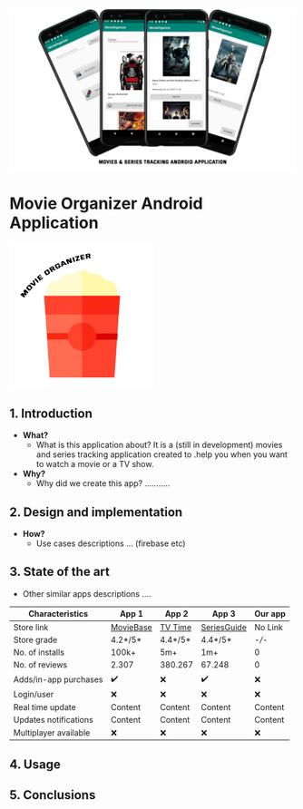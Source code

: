 ![Cover](/images/cover.png)

# Movie Organizer Android Application
![Logo](/images/popcorn(1).png)

## 1. Introduction
  - **What?**
    - What is this application about? It is a (still in development) movies and series tracking application created to .help you when you want to watch a movie or a TV show.
  - **Why?**
    - Why did we create this app? ...........
    
## 2. Design and implementation
  - **How?**
    - Use cases descriptions ... (firebase etc)
    
## 3. State of the art
  - Other similar apps descriptions ....
  
| Characteristics | App 1   | App 2   | App 3   | Our app |
| --------------- | ------- | ------- | ------- | ------- |
| Store link    | [MovieBase](https://play.google.com/store/apps/details?id=com.moviebase&hl=en_US) | [TV Time](https://play.google.com/store/apps/details?id=com.tozelabs.tvshowtime&hl=ro) | [SeriesGuide](https://play.google.com/store/apps/details?id=com.battlelancer.seriesguide&hl=ro) | No Link |
| Store grade    | 4.2*/5* | 4.4*/5* | 4.4*/5* | -*/-* |
| No. of installs    | 100k+ | 5m+ | 1m+ | 0 |
| No. of reviews    | 2.307 | 380.267  | 67.248 | 0 |
| Adds/in-app purchases    | :heavy_check_mark: | :x: | :heavy_check_mark: | :x: |
| Login/user    | :x: | :x: | :x: | :x: |
| Real time update    | Content | Content | Content | Content |
| Updates notifications    | Content | Content | Content | Content |
| Multiplayer available    | :x: | :x: | :x: | :x: |

## 4. Usage

## 5. Conclusions

